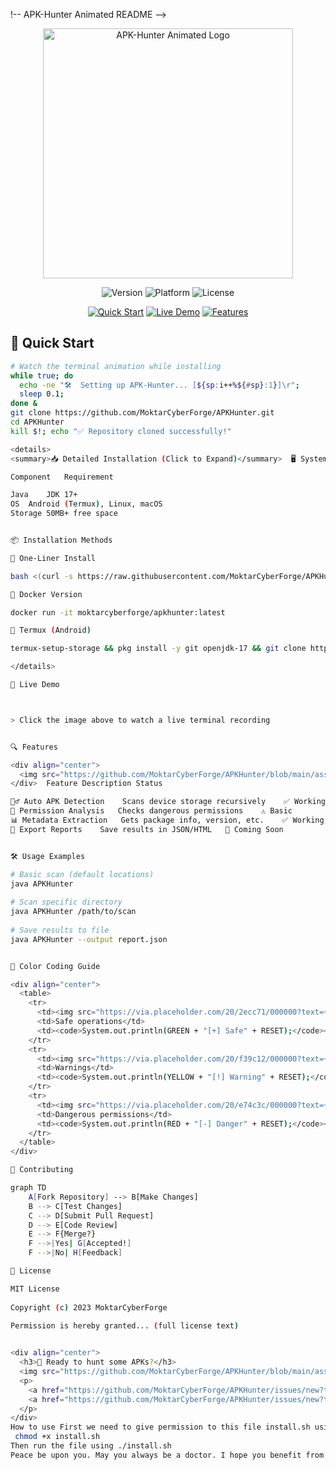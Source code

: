 !-- APK-Hunter Animated README -->  
<div align="center">  
  <img src="https://github.com/MoktarCyberForge/APKHunter/blob/main/assets/animated_logo.gif?raw=true" width="400" alt="APK-Hunter Animated Logo">  
    
  <p align="center">  
    <img src="https://img.shields.io/badge/Version-1.0.0-brightgreen?style=for-the-badge&logo=java" alt="Version">  
    <img src="https://img.shields.io/badge/Platform-Android%20%7C%20Linux%20%7C%20macOS-blue?style=for-the-badge&logo=android" alt="Platform">  
    <img src="https://img.shields.io/badge/License-MIT-yellow?style=for-the-badge&logo=opensourceinitiative" alt="License">  
  </p>  
  
  <p align="center">  
    <a href="#-quick-start"><img src="https://img.shields.io/badge/-QUICK%20START-orange?style=for-the-badge&logo=rocket" alt="Quick Start"></a>  
    <a href="#-live-demo"><img src="https://img.shields.io/badge/-LIVE%20DEMO-blueviolet?style=for-the-badge&logo=asciinema" alt="Live Demo"></a>  
    <a href="#-features"><img src="https://img.shields.io/badge/-FEATURES-success?style=for-the-badge&logo=starship" alt="Features"></a>  
  </p>  
</div>  
  
  
## 🚀 Quick Start  
  
```bash  
# Watch the terminal animation while installing  
while true; do   
  echo -ne "🛠️  Setting up APK-Hunter... [${sp:i++%${#sp}:1}]\r";   
  sleep 0.1;   
done &  
git clone https://github.com/MoktarCyberForge/APKHunter.git  
cd APKHunter  
kill $!; echo "✅ Repository cloned successfully!"

<details>  
<summary>📥 Detailed Installation (Click to Expand)</summary>  🖥️ System Requirements

Component	Requirement

Java	JDK 17+
OS	Android (Termux), Linux, macOS
Storage	50MB+ free space


📦 Installation Methods

🌟 One-Liner Install

bash <(curl -s https://raw.githubusercontent.com/MoktarCyberForge/APKHunter/main/install.sh)

🐋 Docker Version

docker run -it moktarcyberforge/apkhunter:latest

📱 Termux (Android)

termux-setup-storage && pkg install -y git openjdk-17 && git clone https://github.com/MoktarCyberForge/APKHunter.git && cd APKHunter && chmod +x install.sh && ./install.sh

</details>  

🎥 Live Demo



> Click the image above to watch a live terminal recording


🔍 Features

<div align="center">  
  <img src="https://github.com/MoktarCyberForge/APKHunter/blob/main/assets/features.gif?raw=true" width="600" alt="Feature Demonstration">  
</div>  Feature	Description	Status

🕵️‍♂️ Auto APK Detection	Scans device storage recursively	✅ Working
🔐 Permission Analysis	Checks dangerous permissions	⚠️ Basic
📊 Metadata Extraction	Gets package info, version, etc.	✅ Working
📁 Export Reports	Save results in JSON/HTML	🚧 Coming Soon


🛠️ Usage Examples

# Basic scan (default locations)  
java APKHunter  
  
# Scan specific directory  
java APKHunter /path/to/scan  
  
# Save results to file  
java APKHunter --output report.json


🌈 Color Coding Guide

<div align="center">  
  <table>  
    <tr>  
      <td><img src="https://via.placeholder.com/20/2ecc71/000000?text=+" alt="Green"></td>  
      <td>Safe operations</td>  
      <td><code>System.out.println(GREEN + "[+] Safe" + RESET);</code></td>  
    </tr>  
    <tr>  
      <td><img src="https://via.placeholder.com/20/f39c12/000000?text=+" alt="Yellow"></td>  
      <td>Warnings</td>  
      <td><code>System.out.println(YELLOW + "[!] Warning" + RESET);</code></td>  
    </tr>  
    <tr>  
      <td><img src="https://via.placeholder.com/20/e74c3c/000000?text=+" alt="Red"></td>  
      <td>Dangerous permissions</td>  
      <td><code>System.out.println(RED + "[-] Danger" + RESET);</code></td>  
    </tr>  
  </table>  
</div>

🤝 Contributing

graph TD  
    A[Fork Repository] --> B[Make Changes]  
    B --> C[Test Changes]  
    C --> D[Submit Pull Request]  
    D --> E[Code Review]  
    E --> F{Merge?}  
    F -->|Yes| G[Accepted!]  
    F -->|No| H[Feedback]

📜 License

MIT License  
  
Copyright (c) 2023 MoktarCyberForge  
  
Permission is hereby granted... (full license text)


<div align="center">  
  <h3>🔎 Ready to hunt some APKs?</h3>  
  <img src="https://github.com/MoktarCyberForge/APKHunter/blob/main/assets/scan_animation.gif?raw=true" width="300" alt="Scan Animation">  
  <p>  
    <a href="https://github.com/MoktarCyberForge/APKHunter/issues/new?template=bug_report.md">🐞 Report Bug</a> |  
    <a href="https://github.com/MoktarCyberForge/APKHunter/issues/new?template=feature_request.md">💡 Request Feature</a>  
  </p>  
</div>
How to use First we need to give permission to this file install.sh using the following command:
 chmod +x install.sh
Then run the file using ./install.sh
Peace be upon you. May you always be a doctor. I hope you benefit from it. 
